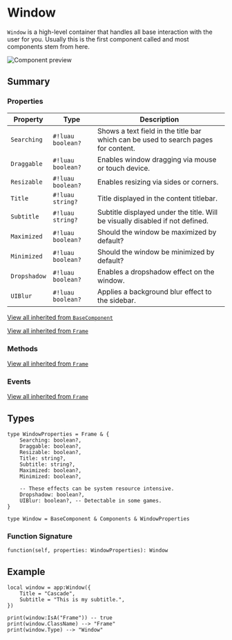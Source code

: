 # Window

`Window` is a high-level container that handles all base interaction with the user for you. Usually this is the first component called and most components stem from here.

![Component preview](../assets/component_window.png)

## Summary

### Properties

| Property       | Type       | Description |
|----------------|------------|-------------|
| `Searching` | `#!luau boolean?` | Shows a text field in the title bar which can be used to search pages for content. |
| `Draggable` |  `#!luau boolean?` | Enables window dragging via mouse or touch device. |
| `Resizable` | `#!luau boolean?` | Enables resizing via sides or corners. |
| `Title` | `#!luau string?` | Title displayed in the content titlebar. |
| `Subtitle` | `#!luau string?` | Subtitle displayed under the title. Will be visually disabled if not defined. |
| `Maximized` | `#!luau boolean?` | Should the window be maximized by default? |
| `Minimized` | `#!luau boolean?` | Should the window be minimized by default? |
| `Dropshadow` | `#!luau boolean?` | Enables a dropshadow effect on the window. |
| `UIBlur` | `#!luau boolean?` | Applies a background blur effect to the sidebar. |

[View all inherited from `BaseComponent`](./index.md/#properties)

[View all inherited from `Frame`](https://create.roblox.com/docs/reference/engine/classes/Frame#summary-properties)

### Methods

[View all inherited from `Frame`](https://create.roblox.com/docs/reference/engine/classes/Frame#summary-methods)

### Events

[View all inherited from `Frame`](https://create.roblox.com/docs/reference/engine/classes/Frame#summary-events)

## Types

```luau
type WindowProperties = Frame & {
    Searching: boolean?,
    Draggable: boolean?,
    Resizable: boolean?,
    Title: string?,
    Subtitle: string?,
    Maximized: boolean?,
    Minimized: boolean?,

    -- These effects can be system resource intensive.
    Dropshadow: boolean?,
    UIBlur: boolean?, -- Detectable in some games.
}

type Window = BaseComponent & Components & WindowProperties
```

### Function Signature

```luau
function(self, properties: WindowProperties): Window
```

## Example

```luau
local window = app:Window({
    Title = "Cascade",
    Subtitle = "This is my subtitle.",
})

print(window:IsA("Frame")) -- true
print(window.ClassName) --> "Frame"
print(window.Type) --> "Window"
```
